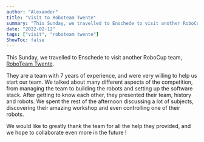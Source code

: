 ```yaml
---
author: "Alexander"
title: "Visit to Roboteam Twente"
summary: "This Sunday, we travelled to Enschede to visit another RoboCup team, RoboTeam Twente"
date: "2022-02-12"
tags: ["visit", "roboteam twente"]
ShowToc: false
---
```


This Sunday, we travelled to Enschede to visit another RoboCup team, [RoboTeam Twente](https://roboteamtwente.nl/).


They are a team with 7 years of experience, and were very willing to help us start our team.
We talked about many different aspects of the competition, from managing the team to building the robots and setting up the software stack.
After getting to know each other, they presented their team, history and robots. We spent the rest of the afternoon discussing a lot of subjects, discovering their amazing workshop and even controlling one of their robots.

We would like to greatly thank the team for all the help they provided, and we hope to collaborate even more in the future !
